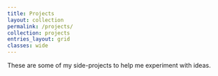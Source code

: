 ```yaml
---
title: Projects
layout: collection
permalink: /projects/
collection: projects
entries_layout: grid
classes: wide
---
```


These are some of my side-projects to help me experiment with ideas.